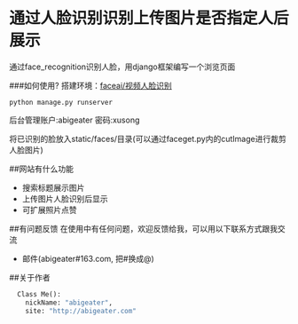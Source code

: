# 通过人脸识别识别上传图片是否指定人后展示

通过face_recognition识别人脸，用django框架编写一个浏览页面


###如何使用?
搭建环境：[faceai/视频人脸识别](https://github.com/vipstone/faceai/blob/master/doc/faceRecognition.md)
```shell
python manage.py runserver
```

后台管理账户:abigeater   密码:xusong

将已识别的脸放入static/faces/目录(可以通过faceget.py内的cutImage进行裁剪人脸图片)


##网站有什么功能


* 搜索标题展示图片
* 上传图片人脸识别后显示
* 可扩展照片点赞


##有问题反馈
在使用中有任何问题，欢迎反馈给我，可以用以下联系方式跟我交流

* 邮件(abigeater#163.com, 把#换成@)



##关于作者

```Python
  Class Me():
    nickName: "abigeater",
    site: "http://abigeater.com"
```

